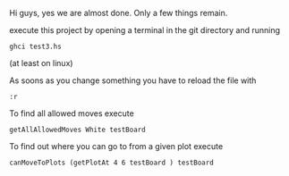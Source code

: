 Hi guys,
yes we are almost done. Only a few things remain. 

execute this project by opening a terminal in the git directory and running
```
ghci test3.hs
```
(at least on linux)

As soons as you change something you have to reload the file with

```
:r
```

To find all allowed moves execute
```
getAllAllowedMoves White testBoard 
```

To find out where you can go to from a given plot execute
```
canMoveToPlots (getPlotAt 4 6 testBoard ) testBoard 
```